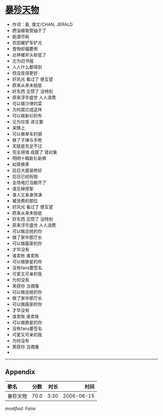 # [暴殄天物](https://music.163.com/song?id=22201057)

* 作词：黃, 偉文/CHAN, JERALD
* 燃油被吸管抽干了
* 能源尽耗
* 农田被铲车铲光
* 食物却偏要倒
* 丛林被斧头斩低了
* 沦为旧书报
* 人人什么都得到
* 但没变得更好
* 好风光 看过了 便互望
* 原来从来未拍低
* 好东西 见惯了 没特别
* 原来浮华盛世 人人浪费
* 可以做沙律的菜
* 为何腐烂成这样
* 可以做新衫的布
* 沦为垃圾 进又要
* 来换上
* 可以做单车的钢
* 做了子弹与手枪
* 天赋是充足不过
* 完全用错 成就了 错对象
* 明明十箱新衫新裤
* 如常换季
* 前日大屋装修好
* 后日已经拆毁
* 全场电灯泡都开了
* 谁忘掉熄掣
* 谁人又亲身饰演
* 被浪费的那位
* 好风光 看过了 便互望
* 原来从来未拍低
* 好东西 见惯了 没特别
* 原来浮华盛世 人人浪费
* 可以做总统的你
* 做了家中那厅长
* 可以做画家的你
* 才华没有
* 谁卖账 谁卖账
* 可以做歌星的你
* 没有fans要签名
* 可爱又可亲的我
* 为何没有
* 荣获你 当偶像
* 可以做总统的你
* 做了家中那厅长
* 可以做画家的你
* 才华没有
* 谁卖账 谁卖账
* 可以做歌星的你
* 没有fans要签名
* 可爱又可亲的我
* 为何没有
* 荣获你 当偶像
* 


---

## Appendix

|歌名|分数|时长|时间|
|:---|:---:|---:|---:|
|暴殄天物|70.0|3:30|2006-06-15

*modified: False*